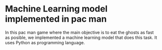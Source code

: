 # Machine Learning model implemented in pac man


In this pac man game where the main objective is to eat the ghosts as fast as posible, we implemented a machine learning model that does this task.
It uses Python as programming language.

